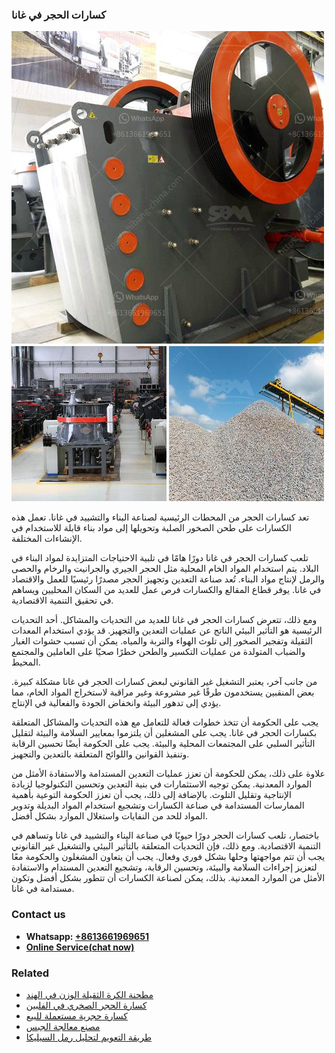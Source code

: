<h3>كسارات الحجر في غانا</h3><img src='1701852629.jpg' alt=''><p>تعد كسارات الحجر من المحطات الرئيسية لصناعة البناء والتشييد في غانا. تعمل هذه الكسارات على طحن الصخور الصلبة وتحويلها إلى مواد بناء قابلة للاستخدام في الإنشاءات المختلفة.</p><p>تلعب كسارات الحجر في غانا دورًا هامًا في تلبية الاحتياجات المتزايدة لمواد البناء في البلاد. يتم استخدام المواد الخام المحلية مثل الحجر الجيري والجرانيت والرخام والحصى والرمل لإنتاج مواد البناء. تُعد صناعة التعدين وتجهيز الحجر مصدرًا رئيسيًا للعمل والاقتصاد في غانا. يوفر قطاع المقالع والكسارات فرص عمل للعديد من السكان المحليين ويساهم في تحقيق التنمية الاقتصادية.</p><p>ومع ذلك، تتعرض كسارات الحجر في غانا للعديد من التحديات والمشاكل. أحد التحديات الرئيسية هو التأثير البيئي الناتج عن عمليات التعدين والتجهيز. قد يؤدي استخدام المعدات الثقيلة وتفجير الصخور إلى تلوث الهواء والتربة والمياه. يمكن أن تسبب حشوات الغبار والضباب المتولدة من عمليات التكسير والطحن خطرًا صحيًا على العاملين والمجتمع المحيط.</p><p>من جانب آخر، يعتبر التشغيل غير القانوني لبعض كسارات الحجر في غانا مشكلة كبيرة. بعض المنقبين يستخدمون طرقًا غير مشروعة وغير مراقبة لاستخراج المواد الخام، مما يؤدي إلى تدهور البيئة وانخفاض الجودة والفعالية في الإنتاج.</p><p>يجب على الحكومة أن تتخذ خطوات فعالة للتعامل مع هذه التحديات والمشاكل المتعلقة بكسارات الحجر في غانا. يجب على المشغلين أن يلتزموا بمعايير السلامة والبيئة لتقليل التأثير السلبي على المجتمعات المحلية والبيئة. يجب على الحكومة أيضًا تحسين الرقابة وتنفيذ القوانين واللوائح المتعلقة بالتعدين والتجهيز.</p><p>علاوة على ذلك، يمكن للحكومة أن تعزز عمليات التعدين المستدامة والاستفادة الأمثل من الموارد المعدنية. يمكن توجيه الاستثمارات في بنية التعدين وتحسين التكنولوجيا لزيادة الإنتاجية وتقليل التلوث. بالإضافة إلى ذلك، يجب أن تعزز الحكومة التوعية بأهمية الممارسات المستدامة في صناعة الكسارات وتشجيع استخدام المواد البديلة وتدوير المواد للحد من النفايات واستغلال الموارد بشكل أفضل.</p><p>باختصار، تلعب كسارات الحجر دورًا حيويًا في صناعة البناء والتشييد في غانا وتساهم في التنمية الاقتصادية. ومع ذلك، فإن التحديات المتعلقة بالتأثير البيئي والتشغيل غير القانوني يجب أن تتم مواجهتها وحلها بشكل فوري وفعال. يجب أن يتعاون المشغلون والحكومة معًا لتعزيز إجراءات السلامة والبيئة، وتحسين الرقابة، وتشجيع التعدين المستدام والاستفادة الأمثل من الموارد المعدنية. بذلك، يمكن لصناعة الكسارات أن تتطور بشكل أفضل وتكون مستدامة في غانا.</p><h3>Contact us</h3><ul><li><strong>Whatsapp:&nbsp;<a href="https://wa.me/8613661969651">+8613661969651</a></strong></li><li><a href="https://swt.shibang-china.com/?git&amp;zhl&amp;كسارات الحجر في غانا"><strong>Online Service(chat now)</strong></a></li></ul><h3>Related</h3><ul><li><a href='مطحنة الكرة الثقيلة الوزن في الهند.md'>مطحنة الكرة الثقيلة الوزن في الهند</a></li><li><a href='كسارة الحجر الصخري في الفلبين.md'>كسارة الحجر الصخري في الفلبين</a></li><li><a href='كسارة حجرية مستعملة للبيع.md'>كسارة حجرية مستعملة للبيع</a></li><li><a href='مصنع معالجة الجبس.md'>مصنع معالجة الجبس</a></li><li><a href='طريقة التعويم لتحليل رمل السيليكا.md'>طريقة التعويم لتحليل رمل السيليكا</a></li></ul>